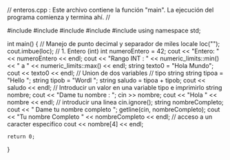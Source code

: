 // enteros.cpp : Este archivo contiene la función "main". La ejecución del programa comienza y termina ahí.
//

#include <iostream>
#include <limits>
#include <iomanip>
#include <locale>
#include <string>
using namespace std;

int main() {
    // Manejo de punto decimal y separador de miles
    locale loc("");
    cout.imbue(loc);
    // 1. Entero (int)
    int numeroEntero = 42;
    cout << "Entero: " << numeroEntero << endl;
    cout << "Rango INT : " << numeric_limits<int>::min() << " a " << numeric_limits<int>::max() << endl;
    string texto0 = "Hola Mundo";
    cout << texto0 << endl;
    // Union de dos variables
    // tipo string 
    string tipoa = "Hello ";
    string tipob = "Wordl ";
    string saludo = tipoa + tipob;
    cout << saludo << endl;
    // Introducir un valor en una variable tipo e imprimirlo
    string nombre;
    cout << "Dame tu nombre : ";
    cin >> nombre;
    cout << "Hola " << nombre << endl;
    // introducir una linea 
    cin.ignore();
    string nombreCompleto;
    cout << " Dame tu nombre completo ";
    getline(cin, nombreCompleto);
    cout << "Tu nombre Completo " << nombreCompleto << endl;
    // acceso a un caracter especifico
    cout << nombre[4] << endl;



    return 0;
}
